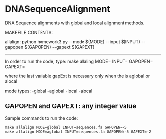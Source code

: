 # DNASequenceAlignment
DNA Sequence alignments with global and local alignment methods.

MAKEFILE CONTENTS:

allalign:
	python homework3.py --mode $(MODE) --input $(INPUT) --gapopen $(GAPOPEN) --gapext $(GAPEXT)

-----------------------------------------------------------------------------------------------------
In order to run the code, type:
	make allaling MODE=<selectedMode> INPUT=<inputFileName> GAPOPEN=<int> GAPEXT=<int>

where the last variable gapExt is necessary only when the <selectedMode> is aglobal or alocal

mode types:
	-global
	-aglobal
	-local
	-alocal

GAPOPEN and GAPEXT: any integer value
-----------------------------------------------------------------------------------------------------
Sample commands to run the code:

	make allalign MODE=global INPUT=sequences.fa GAPOPEN=-5
	make allalign MODE=aglobal INPUT=sequences.fa GAPOPEN=-5 GAPEXT=-2
